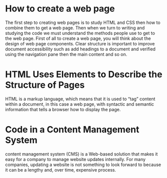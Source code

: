 # How to create a web page
The first step to creating web pages is to study HTML and CSS then how to combine them to get a web page. Then when we turn to writing and studying the code we must understand the methods people use to get to the web page. First of all to create a web page, you will think about the design of web page components. Clear structure is important to improve document accessibility such as add headings to a document and verified using the navigation pane then the main content and so on.

# HTML Uses Elements to Describe the Structure of Pages
HTML is a markup language, which means that it is used to “tag” content within a document, in this case a web page, with syntactic and semantic information that tells a browser how to display the page.

# Code in a Content Management System
content management system (CMS) is a Web-based solution that makes it easy for a company to manage website updates internally. For many companies, updating a website is not something to look forward to because it can be a lengthy and, over time, expensive process.

